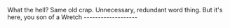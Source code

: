 What the hell? Same old crap. Unnecessary, redundant word thing. But it's here, you son of a Wretch -------------------
